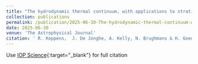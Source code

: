 ```yaml
---
title: "The hydrodynamic thermal continuum, with applications to stratified atmospheres and 1D coronal loop models"
collection: publications
permalink: /publication/2025-06-30-The-hydrodynamic-thermal-continuum-with applications-to-stratified-atmospheres-and-1D-coronal-loop-models
date: 2025-06-30
venue: 'The Astrophysical Journal'
citation: ' R. Keppens,  J. De Jonghe, A. Kelly, N. Brughmans & H. Goedbloed &quot;The hydrodynamic thermal continuum, with applications to stratified atmospheres and 1D coronal loop models.&quot; The Astrophysical Journal, 2025.'
---
```

Use [IOP Science](https://iopscience.iop.org/article/10.3847/1538-4357/adea43){:target="_blank"} for full citation